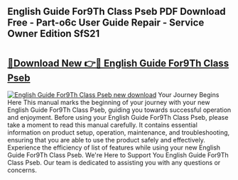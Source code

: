 ## English Guide For9Th Class Pseb PDF Download Free - Part-o6c User Guide Repair - Service Owner Edition SfS21

# <h2><a href="http://bc84797.oget.top/?id=English+Guide+For9Th+Class+Pseb">🔗Download New 👉🔴 English Guide For9Th Class Pseb</a></h2>

[![English Guide For9Th Class Pseb new download](https://i.imgur.com/5g1atiW.png)](http://bc84797.oget.top/?id=English+Guide+For9Th+Class+Pseb)
Your Journey Begins Here This manual marks the beginning of your journey with your new English Guide For9Th Class Pseb, guiding you towards successful operation and enjoyment. Before using your English Guide For9Th Class Pseb, please take a moment to read this manual carefully. It contains essential information on product setup, operation, maintenance, and troubleshooting, ensuring that you are able to use the product safely and effectively. Experience the efficiency of list of features while using your new English Guide For9Th Class Pseb. We're Here to Support You English Guide For9Th Class Pseb. Our team is dedicated to assisting you with any questions or concerns.
